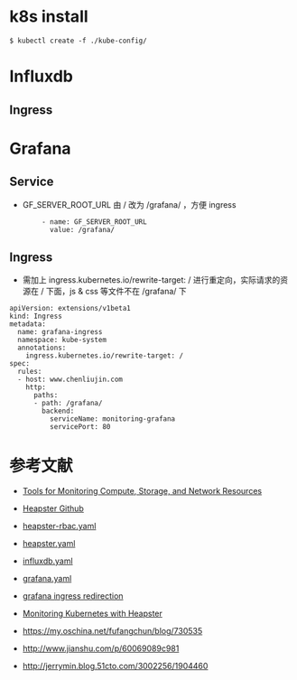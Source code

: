 
# k8s install
```
$ kubectl create -f ./kube-config/ 
```


# Influxdb
## Ingress

# Grafana

## Service
- GF_SERVER_ROOT_URL 由 / 改为 /grafana/ ，方便 ingress
```
        - name: GF_SERVER_ROOT_URL
          value: /grafana/
```

## Ingress
- 需加上 ingress.kubernetes.io/rewrite-target: / 进行重定向，实际请求的资源在 / 下面，js & css 等文件不在 /grafana/ 下
```
apiVersion: extensions/v1beta1
kind: Ingress
metadata:
  name: grafana-ingress
  namespace: kube-system
  annotations:
    ingress.kubernetes.io/rewrite-target: /
spec:
  rules:
  - host: www.chenliujin.com 
    http:
      paths:
      - path: /grafana/
        backend:
          serviceName: monitoring-grafana
          servicePort: 80
```

# 参考文献
- [Tools for Monitoring Compute, Storage, and Network Resources](https://kubernetes.io/docs/tasks/debug-application-cluster/resource-usage-monitoring/)
- [Heapster Github](https://github.com/kubernetes/heapster)
- [heapster-rbac.yaml](https://github.com/kubernetes/heapster/blob/master/deploy/kube-config/rbac/heapster-rbac.yaml)
- [heapster.yaml](https://raw.githubusercontent.com/kubernetes/heapster/master/deploy/kube-config/influxdb/heapster.yaml)
- [influxdb.yaml](https://raw.githubusercontent.com/kubernetes/heapster/master/deploy/kube-config/influxdb/influxdb.yaml)
- [grafana.yaml](https://raw.githubusercontent.com/kubernetes/heapster/master/deploy/kube-config/influxdb/grafana.yaml)
- [grafana ingress redirection](https://github.com/kubernetes/contrib/issues/860#issuecomment-250522085)

- [Monitoring Kubernetes with Heapster](https://deis.com/blog/2016/monitoring-kubernetes-with-heapster/)
- https://my.oschina.net/fufangchun/blog/730535
- http://www.jianshu.com/p/60069089c981
- http://jerrymin.blog.51cto.com/3002256/1904460
